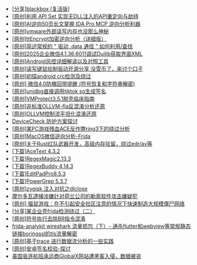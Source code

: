 + [[分享]blackbox [复活版]](https://bbs.kanxue.com/thread-286308.htm)
+ [[原创]利用 API Set 实现无DLL注入的API重定向与劫持](https://bbs.kanxue.com/thread-286823.htm)
+ [[原创]AI逆向50页长文掌握 IDA Pro MCP 逆向分析利器](https://bbs.kanxue.com/thread-286813.htm)
+ [[原创]vmware外部读写内存也没那么神秘](https://bbs.kanxue.com/thread-284956.htm)
+ [[原创]ttEncrypt加密逆向分析（详细版）](https://bbs.kanxue.com/thread-286273.htm)
+ [[原创]简述常规的 " 驱动 .data 通信 " 如何利用/查找](https://bbs.kanxue.com/thread-285348.htm)
+ [[原创]2025企业微信4.1.36.6011调试Duilib获取界面XML](https://bbs.kanxue.com/thread-286450.htm)
+ [[原创]Android风控详细解读以及对照工具](https://bbs.kanxue.com/thread-286120.htm)
+ [[原创]读写键鼠绘制驱动开源分享 没雪币了，来讨个口子](https://bbs.kanxue.com/thread-286756.htm)
+ [[原创]初探android crc检测及绕过](https://bbs.kanxue.com/thread-285790.htm)
+ [[原创] 微信4.0防撤回带提醒 (符号恢复和字符串解密)](https://bbs.kanxue.com/thread-286611.htm)
+ [[原创]unidbg直接调用tiktok so生成签名](https://bbs.kanxue.com/thread-285623.htm)
+ [[原创]VMProtect3.5.1脱壳临床指南](https://bbs.kanxue.com/thread-286780.htm)
+ [[原创]非标准OLLVM-fla反混淆分析还原](https://bbs.kanxue.com/thread-286549.htm)
+ [[原创]OLLVM控制流平坦化混淆还原](https://bbs.kanxue.com/thread-286151.htm)
+ [DeviceCheck 防护方案探讨](https://bbs.kanxue.com/thread-281819.htm)
+ [[原创]某PC游戏残血ACE反作弊ring3下的绕过分析](https://bbs.kanxue.com/thread-284667.htm)
+ [[原创]MacOS微信逆向分析-Frida](https://bbs.kanxue.com/thread-266041.htm)
+ [[原创]关于Rust红队武器开发，高级内存驻留，绕过edr/av等](https://bbs.kanxue.com/thread-286302.htm)
+ [[下载]AceText 4.3.2](https://bbs.kanxue.com/thread-286829.htm)
+ [[下载]RegexMagic2.13.3](https://bbs.kanxue.com/thread-286828.htm)
+ [[下载]RegexBuddy 4.14.3](https://bbs.kanxue.com/thread-286827.htm)
+ [[下载]EditPadPro8.5.3](https://bbs.kanxue.com/thread-286826.htm)
+ [[下载]PowerGrep 5.3.7](https://bbs.kanxue.com/thread-286825.htm)
+ [[原创]zygisk 注入对抗之dlclose](https://bbs.kanxue.com/thread-286801.htm)
+ [摩尔多瓦逮捕涉嫌针对荷兰公司的勒索软件攻击嫌疑犯](https://bbs.kanxue.com/thread-286830.htm)
+ [[原创] 猫鼠游戏：在不引起安全社区注意的情况下快速制造大规模僵尸网络](https://bbs.kanxue.com/thread-281983.htm)
+ [[分享]某企业壳frida检测绕过（二）](https://bbs.kanxue.com/thread-285964.htm)
+ [[原创]符号执行去除BR指令混淆](https://bbs.kanxue.com/thread-280737.htm)
+ [frida-analykit   wireshark 流量抓包（下）- 通杀flutter和webview等常规静态链接boringssl的tls流量解密](https://bbs.kanxue.com/thread-286620.htm)
+ [[原创]基于trace 进行数据流分析的一些实践](https://bbs.kanxue.com/thread-285243.htm)
+ [[原创]安卓签名校验-探讨](https://bbs.kanxue.com/thread-285647.htm)
+ [美国驱逐航班承运商GlobalX网站遭黑客入侵，数据被盗](https://bbs.kanxue.com/thread-286831.htm)
